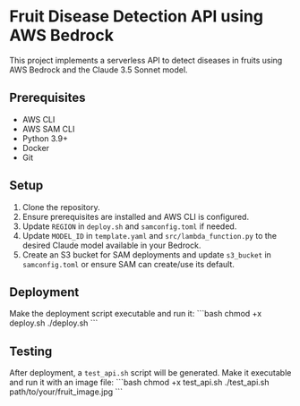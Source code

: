 # Fruit Disease Detection API using AWS Bedrock

This project implements a serverless API to detect diseases in fruits using AWS Bedrock and the Claude 3.5 Sonnet model.

## Prerequisites
- AWS CLI
- AWS SAM CLI
- Python 3.9+
- Docker
- Git

## Setup
1. Clone the repository.
2. Ensure prerequisites are installed and AWS CLI is configured.
3. Update `REGION` in `deploy.sh` and `samconfig.toml` if needed.
4. Update `MODEL_ID` in `template.yaml` and `src/lambda_function.py` to the desired Claude model available in your Bedrock.
5. Create an S3 bucket for SAM deployments and update `s3_bucket` in `samconfig.toml` or ensure SAM can create/use its default.

## Deployment
Make the deployment script executable and run it:
\`\`\`bash
chmod +x deploy.sh
./deploy.sh
\`\`\`

## Testing
After deployment, a `test_api.sh` script will be generated.
Make it executable and run it with an image file:
\`\`\`bash
chmod +x test_api.sh
./test_api.sh path/to/your/fruit_image.jpg
\`\`\`




